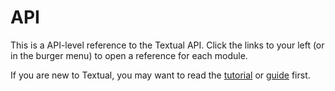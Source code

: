 # API

This is a API-level reference to the Textual API. Click the links to your left (or in the burger menu) to open a reference for each module.

If you are new to Textual, you may want to read the [tutorial](./../tutorial.md) or [guide](../guide/index.md) first.
